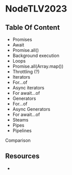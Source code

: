 # NodeTLV2023

## Table Of Content
* Promises
* Await <promise>
* Promise.all()
* Background execution
* Loops
* Promise.all(Array.map())
* Throttling (?)
* Iterators
* For…of
* Async iterators
* For await…of
* Generators
* For…of
* Async Generators
* For await…of
* Steams
* Pipes
* Pipelines

Comparison

## Resources
* 